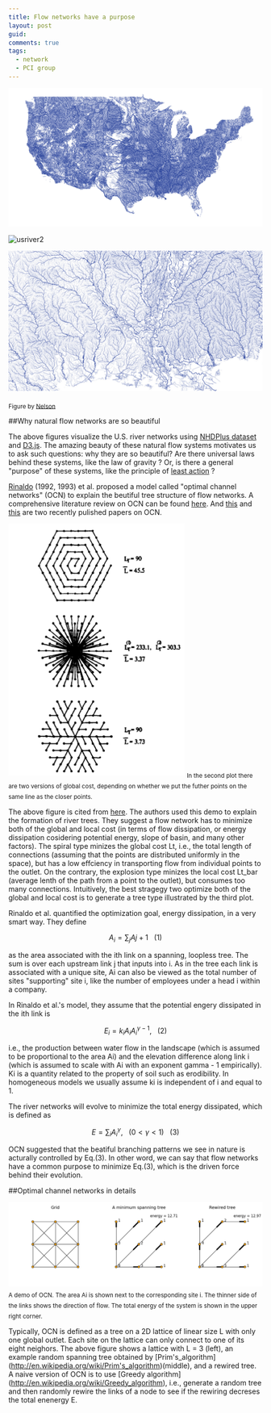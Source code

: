 ```yaml
---
title: Flow networks have a purpose
layout: post
guid:
comments: true
tags:
  - network
  - PCI group
---
```



![usriver1](/media/files/2014-05-28-Flow-networks-have-a-purpose/usriver1.png)

![usriver2](/media/files/2014-05-28-Flow-networks-have-a-purpose/usriver2.png)

![usriver2](/media/files/2014-05-28-Flow-networks-have-a-purpose/usriver3.png)

<sub>Figure by [Nelson](http://www.somebits.com/weblog/tech/vector-tile-river-map.html)</sub>


##Why natural flow networks are so beautiful

The above figures visualize the U.S. river networks using [NHDPlus dataset](http://www.horizon-systems.com/nhdplus/) and [D3.js](http://www.somebits.com/rivers/rivers-d3.html). The amazing beauty of these natural flow systems motivates us to 
ask such questions: why they are so beautiful? Are there universal laws behind these systems, like the law of gravity ?
Or, is there a general "purpose" of these systems, like the principle of [least action](http://en.wikipedia.org/wiki/Principle_of_least_action) ?

[Rinaldo](http://www.image.unipd.it/a.rinaldo/allegati/Minimum_energy.pdf) (1992, 1993) et al. proposed a model called "optimal channel networks" (OCN) to explain the beutiful tree structure of flow networks. A comprehensive literature review on OCN can be found [here](http://abouthydrology.blogspot.com/2012/09/my-past-research-on-evolution-of-river.html). And [this](http://www.pnas.org/content/110/48/19295.abstract) and [this](http://www.pnas.org/content/early/2014/01/31/1322700111) are two recently pulished papers on OCN. 

<img src="/media/files/2014-05-28-Flow-networks-have-a-purpose/3flownetworks.png" height="500px" width="350px" />
<sub>In the second plot there are two versions of global cost, depending on whether we put the futher points on the same line as the closer points.</sub>

The above figure is cited from [here](http://onlinelibrary.wiley.com/doi/10.1029/91WR03034/abstract). The authors used this demo to 
explain the formation of river trees. They suggest a flow network has to minimize both of the global and local cost (in terms of flow dissipation, or energy dissipation cosidering potential energy, slope of basin, and many other factors). The spiral type minizes the global cost Lt, i.e., the total length of connections (assuming that the points are distributed uniformly in the space), but has a low effciency in transporting flow from individual points to the outlet. On the contrary, the explosion type minizes the local cost Lt_bar (average lenth of the path from a point to the outlet), but consumes too many connections. Intuitively, the best stragegy two optimize both of the global and local cost is to generate a tree type illustrated by the third plot.  

Rinaldo et al. quantified the optimization goal, energy dissipation, in a very smart way. They define 

$$
A_i= \sum_j Aj + 1 \,\,\,\,\,   (1)
$$

as the area associated with the ith link on a spanning, loopless tree. The sum is over each upstream link j that inputs into i. As in the tree each link is associated with a unique site, Ai can also be viewed as the total number of sites "supporting" site i, like the number of employees under a head i within a company.

In Rinaldo et al.'s model, they assume that the potential engery dissipated in the ith link is

$$
E_i= k_i A_i A_i^{\gamma - 1}, \,\,\,\,\,   (2)
$$

i.e., the production between water flow in the landscape (which is assumed to be proportional to the area Ai) and the elevation difference along link i (which is assumed to scale with Ai with an exponent gamma - 1 empirically). Ki is a quantity related to the property of soil such as erodibility. In homogeneous models we usually assume ki is independent of i and equal to 1. 

The river networks will evolve to minimize the total energy dissipated, which is defined as 

$$
E= \sum_i A_i^ \gamma, \,\,\,\,\,(0<\gamma<1)  \,\,\,\,\,  (3)
$$

OCN suggested that the beatiful branching patterns we see in nature is acturally controlled by Eq.(3). In other word, we can say that flow networks have a common purpose to minimize Eq.(3), which is the driven force behind their evolution.

##Optimal channel networks in details 

![ocndemo](/media/files/2014-05-28-Flow-networks-have-a-purpose/ocndemo.png)
<sub>A demo of OCN. The area Ai is shown next to the corresponding site i. The thinner side of the links shows the direction of flow. The total energy of the system is shown in the upper right corner.</sub>

Typically, OCN is defined as a tree on a 2D lattice of linear size L with only one global outlet. Each site on the lattice can only connect to one of its eight neighors. The above figure shows a lattice with L = 3 (left), an example random spanning tree obtained by [Prim's_algorithm] (http://en.wikipedia.org/wiki/Prim's_algorithm)(middle), and a rewired tree. A naive version of OCN is to use [Greedy algorithm] (http://en.wikipedia.org/wiki/Greedy_algorithm), i.e., generate a random tree and then randomly rewire the links of a node to see if the rewiring decreses the total enenergy E. 
